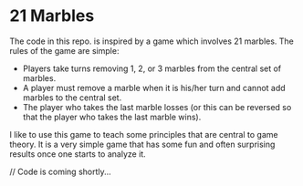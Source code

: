 # 21 Marbles

The code in this repo. is inspired by a game which involves 21 marbles.  The rules of the game are simple:

- Players take turns removing 1, 2, or 3 marbles from the central set of marbles.
- A player must remove a marble when it is his/her turn and cannot add marbles to the central set.
- The player who takes the last marble losses (or this can be reversed so that the player who takes the last marble wins).

I like to use this game to teach some principles that are central to game theory.  It is a very simple game that has some fun 
and often surprising results once one starts to analyze it.

// Code is coming shortly...
